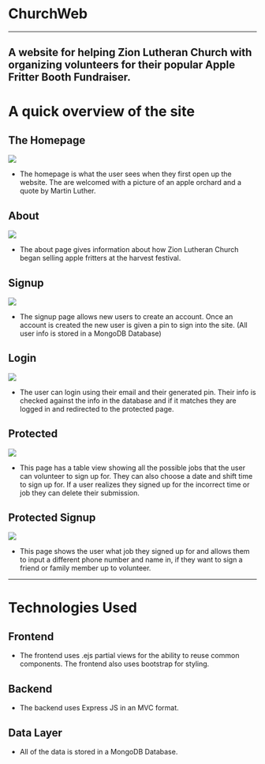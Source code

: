 # ChurchWeb
---
A website for helping Zion Lutheran Church with organizing volunteers for their popular Apple Fritter Booth Fundraiser.
---
# A quick overview of the site
## The Homepage
![](Homepage.jpg)
- The homepage is what the user sees when they first open up the website. The are welcomed with a picture of an apple orchard and a quote by Martin Luther.
## About
![](About.jpg)
- The about page gives information about how Zion Lutheran Church began selling apple fritters at the harvest festival.
## Signup
![](Signup.jpg)
- The signup page allows new users to create an account. Once an account is created the new user is given a pin to sign into the site. (All user info is stored in a MongoDB Database)
## Login
![](Login.jpg)
- The user can login using their email and their generated pin. Their info is checked against the info in the database and if it matches they are logged in and redirected to the protected page.
## Protected
![](Protected.jpg)
- This page has a table view showing all the possible jobs that the user can volunteer to sign up for. They can also choose a date and shift time to sign up for. If a user realizes they signed up for the incorrect time or job they can delete their submission.
## Protected Signup
![](ProtectedSignup.jpg)
- This page shows the user what job they signed up for and allows them to input a different phone number and name in, if they want to sign a friend or family member up to volunteer.
---
# Technologies Used
## Frontend
- The frontend uses .ejs partial views for the ability to reuse common components. The frontend also uses bootstrap for styling. 
## Backend
- The backend uses Express JS in an MVC format. 
## Data Layer
- All of the data is stored in a MongoDB Database.
